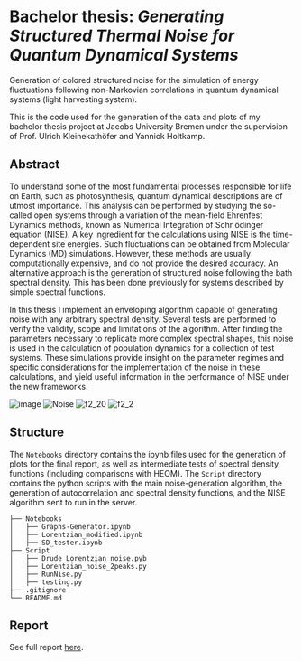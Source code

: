 # Bachelor thesis: *Generating Structured Thermal Noise for Quantum Dynamical Systems*

Generation of colored structured noise for the simulation of energy fluctuations following non-Markovian correlations in quantum dynamical systems (light harvesting system). 

This is the code used for the generation of the data and plots of my bachelor thesis project at Jacobs University Bremen under the supervision of Prof. Ulrich Kleinekathöfer and Yannick Holtkamp.

## Abstract

To understand some of the most fundamental processes responsible for life on Earth, such as photosynthesis, quantum dynamical descriptions are of utmost importance. This analysis can be performed by studying the so-called open systems through a variation of the mean-field Ehrenfest Dynamics methods, known as Numerical Integration of Schr ̈odinger equation (NISE). A key ingredient for the calculations using NISE is the time-dependent site energies. Such fluctuations can be obtained from Molecular Dynamics (MD) simulations. However, these methods are usually computationally expensive, and do not provide the desired accuracy. An alternative approach is the generation of structured noise following the bath spectral density. This has been done previously for systems described by simple spectral functions.

In this thesis I implement an enveloping algorithm capable of generating noise with any arbitrary spectral density. Several tests are performed to verify the validity, scope and limitations of the algorithm. After finding the parameters necessary to replicate more complex spectral shapes, this noise is used in the calculation of population dynamics for a collection of test systems. These simulations provide insight on the parameter regimes and specific considerations for the implementation of the noise in these calculations, and yield useful information in the performance of NISE under the new frameworks.

![image](https://github.com/EmilianoG-byte/Quantum-Dynamics/assets/57567043/dd853656-0d49-4ba1-8231-66fbdacda957) ![Noise](https://github.com/EmilianoG-byte/Quantum-Dynamics/assets/57567043/82bde530-a9ca-4ab7-a4f6-131626d98272)  ![f2_20](https://github.com/EmilianoG-byte/Quantum-Dynamics/assets/57567043/10d4380c-c4fe-48a1-ad21-5f154fb84f91) ![f2_2](https://github.com/EmilianoG-byte/Quantum-Dynamics/assets/57567043/ae4fc942-385a-4545-9421-be84c6b7e37c)





## Structure

The `Notebooks` directory contains the ipynb files used for the generation of plots for the final report, as well as intermediate tests of spectral density functions (including comparisons with HEOM). The `Script` directory contains the python scripts with the main noise-generation algorithm, the generation of autocorrelation and spectral density functions, and the NISE algorithm sent to run in the server.

```
├── Notebooks
│   ├── Graphs-Generator.ipynb
│   ├── Lorentzian_modified.ipynb
│   ├── SD_tester.ipynb
├── Script
│   ├── Drude_Lorentzian_noise.pyb
│   ├── Lorentzian_noise_2peaks.py
│   ├── RunNise.py
│   ├── testing.py
├── .gitignore
└── README.md
```

## Report

See full report [here](https://emilianog-byte.github.io/projects/2_BachelorThesis/).
